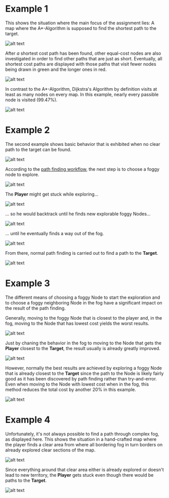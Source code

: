 # Example 1
This shows the situation where the main focus of the assignment lies: A map where the A\*-Algorithm is supposed to find the shortest path to the target.

![alt text](https://github.com/mystyfly/304cr-assignment-1/blob/master/examples/e1-path-found.png "Example 1: Path found")

After _a_ shortest cost path has been found, other equal-cost nodes are also investigated in order to find other paths that are just as short. Eventually, all shortest cost paths are displayed with those paths that visit fewer nodes being drawn in green and the longer ones in red.

![alt text](https://github.com/mystyfly/304cr-assignment-1/blob/master/examples/e1-alternatives.png "Example 1: Alternative paths found")

In contrast to the A\*-Algorithm, Dijkstra's Algorithm by definition visits at least as many nodes on every map. In this example, nearly every passible node is visited (99.47%).

![alt text](https://github.com/mystyfly/304cr-assignment-1/blob/master/examples/e1-dijkstra.png "Example 1: Dijkstra")


# Example 2
The second example shows basic behavior that is exhibited when no clear path to the target can be found.

![alt text](https://github.com/mystyfly/304cr-assignment-1/blob/master/examples/e2-no-path.png "Example 2: No clear path found")

According to the [path finding workflow](https://github.com/mystyfly/304cr-assignment-1/blob/master/pathfinding.png), the next step is to choose a foggy node to explore.

![alt text](https://github.com/mystyfly/304cr-assignment-1/blob/master/examples/e2-foggy-node.png "Example 2: Choose a foggy node")

The __Player__ might get stuck while exploring...

![alt text](https://github.com/mystyfly/304cr-assignment-1/blob/master/examples/e2-fog-stuck.png "Example 2: Stuck in the fog")

... so he would backtrack until he finds new explorable foggy Nodes...

![alt text](https://github.com/mystyfly/304cr-assignment-1/blob/master/examples/e2-backtracked.png "Example 2: Backtracking in the fog")

... until he eventually finds a way out of the fog.

![alt text](https://github.com/mystyfly/304cr-assignment-1/blob/master/examples/e2-escaped-fog.png "Example 2: Eventually escaped the fog")

From there, normal path finding is carried out to find a path to the __Target__.

![alt text](https://github.com/mystyfly/304cr-assignment-1/blob/master/examples/e2-found-target.png "Example 2: Eventually found the target")


# Example 3
The different means of choosing a foggy Node to start the exploration and to choose a foggy neighboring Node in the fog have a significant impact on the result of the path finding.

Generally, moving to the foggy Node that is closest to the player and, in the fog, moving to the Node that has lowest cost yields the worst results.

![alt text](https://github.com/mystyfly/304cr-assignment-1/blob/master/examples/e3-mincost-closesttoplayer.png "Example 3: Choose closest Node to the player and move to cheapest Node")

Just by chaning the behavior in the fog to moving to the Node that gets the __Player__ closest to the __Target__, the result usually is already greatly improved.

![alt text](https://github.com/mystyfly/304cr-assignment-1/blob/master/examples/e3-mindist-closesttoplayer.png "Example 3: Choose closest Node to the player and move to nearest Node to Target")

However, normally the best results are achieved by exploring a foggy Node that is already closest to the __Target__ since the path to the Node is likely fairly good as it has been discovered by path finding rather than try-and-error. Even when moving
to the Node with lowest cost when in the fog, this method reduces the total cost by another 20% in this example.

![alt text](https://github.com/mystyfly/304cr-assignment-1/blob/master/examples/e3-mincost-closesttotarget.png "Example 3: Choose closest Node to the target and move to cheapest Node")


# Example 4
Unfortunately, it's not always possible to find a path through complex fog, as displayed here. This shows the situation in a hand-crafted map where the player finds a clear area from where all bordering fog in turn borders on already explored clear
sections of the map.

![alt text](https://github.com/mystyfly/304cr-assignment-1/blob/master/examples/e4-about-to-be-stuck.png "Example 4: About to be stuck")

Since everything around that clear area either is already explored or doesn't lead to new territory, the __Player__ gets stuck even though there would be paths to the __Target__.

![alt text](https://github.com/mystyfly/304cr-assignment-1/blob/master/examples/e4-stuck.png "Example 4: Stuck!")

